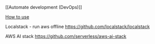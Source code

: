 [[Automate development (DevOps)]]

[How to use](https://github.com/open-guides/og-aws)

Localstack - run aws offline
https://github.com/localstack/localstack

AWS AI stack
https://github.com/serverless/aws-ai-stack